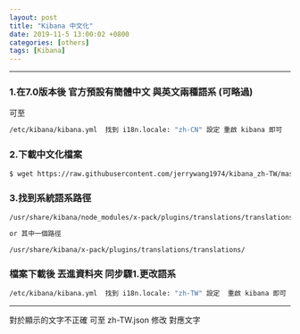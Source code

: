 ```yaml
---
layout: post
title: "Kibana 中文化"
date: 2019-11-5 13:00:02 +0800
categories: [others]
tags: [Kibana]
---
```


---

### 1.在7.0版本後 官方預設有簡體中文 與英文兩種語系 (可略過)

可至
```sh
/etc/kibana/kibana.yml  找到 i18n.locale: "zh-CN" 設定 重啟 kibana 即可
```

### 2.下載中文化檔案

```sh
$ wget https://raw.githubusercontent.com/jerrywang1974/kibana_zh-TW/master/zh-TW.json
```

### 3.找到系統語系路徑

```sh
/usr/share/kibana/node_modules/x-pack/plugins/translations/translations/

or 其中一個路徑

/usr/share/kibana/x-pack/plugins/translations/translations/
```

### 檔案下載後 丟進資料夾 同步驟1.更改語系

```sh
/etc/kibana/kibana.yml  找到 i18n.locale: "zh-TW" 設定  重啟 kibana 即可
```

---

對於顯示的文字不正確 可至 zh-TW.json 修改 對應文字






